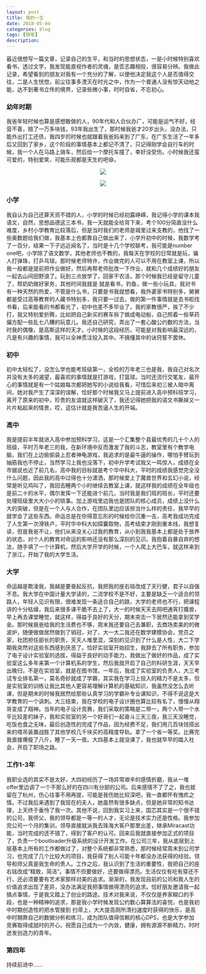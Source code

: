 ```yaml
---
layout: post
title: 我的一生
date: 2018-05-04
categories: blog
tags: [随笔]
description: 
---
```


最近很想写一篇文章，记录自己的生平，和当时的思想状态，一是小时候特别喜欢看书，透过文字，我发现能直视作者的灵魂，是否志趣相投，很容易分辨。我做此记录，希望看到的朋友对我有一个充分的了解，以便他决定我这个人是否值得交往，二是人生恍惚，前尘往事多湮灭在时光之中，作为一个普通人没有惊天动地之能，达不到著书立传的境界，记录些微小事，时时自省，不忘初心。

### 幼年时期
我爸年轻时候也算是感想敢做的人，90年代和人合伙办厂，可能是运气不好，经营不善，赔了一万多块钱，93年我出生了，那时候我爸才20岁出头，没办法，只能外出打工还债，我四岁的时候也就跟着我爸妈来到了广东，在广东生活了一年多后又回到了家乡，这个阶段的事情基本上都记不清了，只记得刚学会自行车的时候，我一个人在马路上骑车，然后给一个摩托车撞了，幸好没受伤。小时候我还蛮可爱的，特别爱笑，可能乐观都是天生的吧😄。
<center>
<p><img src="https://i.loli.net/2018/10/30/5bd7bea36d4e9.jpeg" align="center"></p>
</center>

<center>
<p><img src="https://i.loli.net/2018/10/30/5bd7bea36aa19.jpeg" align="center"></p>
</center>

### 小学
我自认为自己还算天资不错的人，小学的时候已经初露峥嵘，我记得小学的课本我语文，自然，思想品德这三本书，我一天就能全给背下来，考个100分简直没什么难度，乡村小学教育比较落后，但是当时我们的老师是城里过来支教的，他找了一些奥数题给我们做，我基本上也都靠自己做出来了，小学升初中的时候，我数学考了一百分，结果一下子远近闻名了，当时是十几个学校联考，我可能是number one吧，小学除了语文数学，其他老师也不教的，我每天在学校的日常就是玩，骗人打弹珠，打乒乓球。那时候老师特许，作业做完的人可以不用在教室上课，所以我一般都是提前把作业做好，然后再帮老师批改一下作业，就和几个成绩好的朋友一起去山间田野浪了。玩到三点放学了，回家干农活，那个时候我已经是留守儿童了，帮奶奶做好家务，其他时间我就是 就是看书，钓鱼，做一些小玩具，我对书有一种天然的热爱，不管是什么书，只要是书我就想看，我外婆家书特别多，舅舅都是受过高等教育的人藏书特别多，我只要一过去，做的第一件事情就是去书柜找书看，后来能看的书都看光了，初中也差不多毕业了，我的家教很严，挨了不少打，我又特别爱折腾，比如把自己新买的赛车拆了做成电动船，自己照着一些草药偏方配一些乱七八糟的玩意儿。我还自己研究，弄出了一套心酸公约数的方法，当时我的偶像，是高斯这样的天才。小时候的这段经历，可能是对我影响最深远的，凡是有兴趣的事情，我可以全神贯注投入其中。不搞懂其中的诀窍誓不罢休。

### 初中
初中太轻松了，没怎么学也能考班级第一，全校的万年老三也是我，我自己对名次并没有太多的渴望，最喜欢的事情就是打游戏，打篮球。当时还流行交笔友，最开心的事情就是有一个姑娘每次都把她写的小说给我看，可惜后来初三被人暗中离间，她对我产生了深深的误解，恰好那个时候我又马上提前进入高中预科班学习，离开了原来的初中，珍贵的友谊就这样破灭了，我还记得她把我的语文书撕掉又一片片粘起来的情景，哎，这估计就是我苦逼人生的开端。

### 高中
我是提前半年就进入高中参加预科学习，这是一个汇集整个县最优秀的几十个人的班级，平时万年老三的我，在新环境中反而激发了我的斗志，教室里有个教学电脑，我们在上边偷偷装上忍者神龟游戏，我追求的是最牛逼的操作，哪怕手臂玩到抽筋我也不停止，当然学习上我也没落下，初中升学考试我又一鸣惊人，成绩在全市据说也近了前几名，高中我的目标就是考个华中科大，平时的成绩我感觉完全没什么问题，因此我的高中过得也十分潇洒，那时候爱上了魔兽世界和玄幻小说，经常是听见鸡叫了，我回去睡两个小时继续去教室上课，就这样我的成绩在全年级也是前二十的水平，偶尔发挥一下还能进个前几，当时我是我们班的班长，平时还要处理班级里大大小小的琐事。加上游戏里边我也是团队的核心成员，成绩上没什么大的突破，但是在一个人与人合作，在团队里边应该担当什么样的责任，我早早的就学会了这些东西。命运总是在你得意忘形的时候给你沉重一击，高考我成功完成了人生第一次滑铁卢，平时华中科大如探囊取物，高考结束才刚到重本线，我想复读，但是我爸不让，他们从来没关心过我的教育，从小到我我基本上都是处于放养的状态，对个人的教育对命运的影响还没有那么深刻的见识。我抱着自暴自弃的想法，随手填了一个计算机，然后大学开学的时候，一个人爬上大巴车，就这样来到了浙江，开始了我的大学生活。

### 大学
命运越是欺凌我，我越是要奋起反抗，我把我的座右铭改成了天行健，君子以自强不息。我大学在中国计量大学读的，二流学校不是不好，主要是缺乏一个适合的领路人，年轻人见识有限，很难发现一条适合自己的路，大学的老师也不行，把课程讲的十分枯燥，我后来很多课干脆不去上了，大一的时候天天去网吧通宵打魔兽，早上再去课堂睡觉，就这样，得益于良好的天分，期末突击一下居然还能拿到奖学金。那时候我爸给我的生活费也不够，周末我还要自己去兼职，去商场卖美的的微波炉，随便做做居然做到了销冠，对了，大一大二我还在数学建模协会，党员之家，社团担任部长的职责，天天人堆里混，深刻的见识到了什么是人性，大二下学期我突然对这些东西感到厌恶了。恰好实验室开始招生，我辞去了所有职务，参加了电子设计实验室的选拔，得益于良好的动手能力，我做出了做好的作品，成了实验室这么多年来第一个计算机系的学生，然后我就开启了自己的科研生涯，天天早出晚归，不是在实验室，就是在图书馆，一年后，我成了实验室的负责人，大三考试专业排名第一，莫名奇妙就成了学霸，其实我在学习上投入的精力不是太多，但是实验室的训练让我比其他人更容易理解计算机的基础知识，我虽然没怎么去听课，但是期末的时候我居然给那些认真学习的学霸补专业课知识，不得不说这是大学教育的一个讽刺。大三结束，我在学校的电子设计圈也算比较有名了，慢慢从翔哥变成了翔神。当年的电子设计竞赛，我们采取的策略是二带一，两个人带一个水平比较差的妹子，我和实验室的另一个好哥们一起奋斗三天三夜，我三天没睡觉，吃饭也食之无味，最后创造性的完成了作品，因为经费不足，我们用几百块钱搭出来的塔吊装置战胜了其他学校几千块买的高精度导轨。拿了一个省一等奖。比赛完我直接爆瘦了八斤，睡了一天一夜。大四基本上就没课了，我也就早早的踏入社会，开启了职场之路。

### 工作1-3年
我职业选的其实不是太好，大四初经历了一场异常艰辛的感情折磨，我从一堆offer里边调了一个不那么好的在四川有分部的公司。后来感情不了了之，我也就留在了杭州，伤心往事不用再提，可能是我伤她比较深吧，我一直都怀有愧疚之情。不过我后来遇到了我现在的夫人，她虽然有很多缺点，但是她非常的知书达理，上天终于垂怜了我一次。其他不说，回到我实习上来，国芯其实是一个很不错的公司，我师父，我的领导都是一等一的人才，无论是技术实力还是性格。我参加完公司一个月的集训，领导直接就派我去珠海大客户那里出差，继承Miracast功能，当时完成的还不错了，得到了客户的认可。回来后我就直接参加正式的项目了，负责一个bootloader升级系统的设计开发工作。在公司三年，我从底层到上层基本上所有的工作都做过了，对整个系统都非常熟悉，那时候经常周末到公司学习，也完成了几个比较大的项目，我获得了别人可能十年都没办法获得的经验。领导和师父真是我生命的贵人。工作之后，我认识到了生活的重要性，我把自己的座右铭改成“精致，简洁”。事情不但要做好，还要做得漂亮。生活仅仅有吃有穿还不行，还必须要要有艺术家那样对美的追求。渐渐的，我发现目前的公司和我人生的价值追求出现了差异，没办法满足我把事情做得漂亮的追求。恰好朋友邀请我一起搞点事情，于是我又踏上了创业的路途。技术对我来说，不仅仅是养家糊口的手段，也是一种精神的追求，那是我小学时候发现公约数心算算法的喜悦，也是我初中时期创造性的把水管接到
扫帚上，大大提高厕所清扫速度时获得的快乐，是高中时期靠自己的数据分析和练习，成为团队值得信赖的核心DPS，也是大学参加竞赛取得成就时的开心。祝愿自己成为一个内敛，健康，拥有源源不断精力，时时迸发创造力的青年。

### 第四年
持续前进中......




